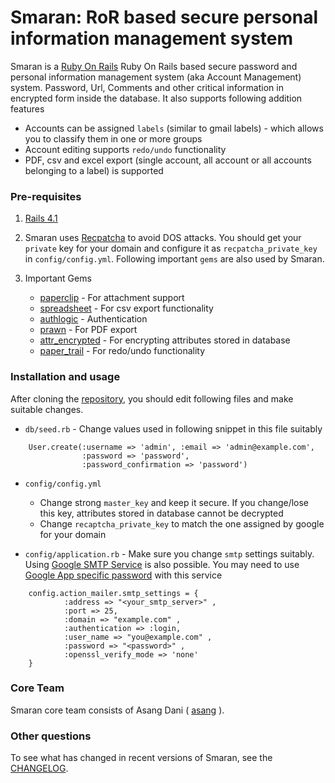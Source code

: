 # Smaran: RoR based secure personal information management system
Smaran is a [Ruby On Rails](http://rubyonrails.org) Ruby On Rails based secure
password and personal information management system (aka Account Management)
system. Password, Url, Comments and other critical information in encrypted
form inside the database. It also supports following  addition features

* Accounts can be assigned `labels` (similar to gmail labels) - which allows
  you to classify them in one or more groups
* Account editing supports `redo/undo` functionality
* PDF, csv and excel export (single account, all account or all accounts
  belonging to a label) is supported

### Pre-requisites

1. [Rails 4.1](https://github.com/rails/rails/tree/4-1-stable)

1. Smaran uses [Recpatcha](https://www.google.com/recaptcha/admin) to avoid DOS
attacks. You should get your `private` key for your domain and configure it as
`recpatcha_private_key` in `config/config.yml`. Following important `gems` are
also used by Smaran.

1. Important Gems

	* [paperclip](https://github.com/thoughtbot/paperclip) - For attachment support
	* [spreadsheet](https://github.com/zdavatz/spreadsheet) - For csv export functionality
	* [authlogic](https://github.com/binarylogic/authlogic) - Authentication
	* [prawn](https://github.com/prawnpdf/prawn) - For PDF export
	* [attr\_encrypted](https://github.com/attr-encrypted/attr_encrypted) - For encrypting attributes stored in database
	* [paper\_trail](https://github.com/airblade/paper_trail) - For redo/undo functionality

### Installation and usage

After cloning the [repository](https://github.com/asang/smaran), you should edit
following files and make suitable changes.

* `db/seed.rb` - Change values used in following snippet in this file suitably

```
	User.create(:username => 'admin', :email => 'admin@example.com',
				:password => 'password',
				:password_confirmation => 'password')
```

* `config/config.yml`

	* Change strong `master_key` and keep it secure. If you change/lose this key,
	  attributes stored in database cannot be decrypted
	* Change `recaptcha_private_key` to match the one assigned by google for
	  your domain 

* `config/application.rb` - Make sure you change `smtp` settings suitably.
  Using [Google SMTP Service](https://support.google.com/a/answer/176600?hl=en)
  is also possible. You may need to use [Google App specific
  password](https://security.google.com/settings/security/apppasswords) with this service

```
    config.action_mailer.smtp_settings = {
            :address => "<your_smtp_server>" ,
            :port => 25,
            :domain => "example.com" ,
            :authentication => :login,
            :user_name => "you@example.com" ,
            :password => "<password>" ,
            :openssl_verify_mode => 'none'
    }
```

### Core Team

Smaran core team consists of Asang Dani ( [asang](http://github.com/asang) ).

### Other questions

To see what has changed in recent versions of Smaran, see the
[CHANGELOG](https://github.com/asang/smaran/blob/master/CHANGELOG.md).
